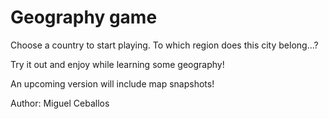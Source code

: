 # Geography game

Choose a country to start playing.
To which region does this city belong...?

Try it out and enjoy while learning some geography!


An upcoming version will include map snapshots!

Author: Miguel Ceballos
